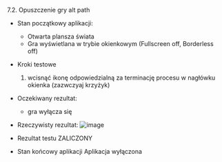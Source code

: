 7.2. Opuszczenie gry alt path

* Stan początkowy aplikacji:
  - Otwarta plansza świata
  - Gra wyświetlana w trybie okienkowym (Fullscreen off, Borderless off)
* Kroki testowe
  1. wcisnąć ikonę odpowiedzialną za terminację procesu w nagłówku okienka (zazwczyaj krzyżyk)
* Oczekiwany rezultat:
  - gra wyłącza się
* Rzeczywisty rezultat:
  ![image](https://github.com/user-attachments/assets/e83d7f38-0865-4597-93fa-a7eea91d3fa7)

* Rezultat testu
  ZALICZONY
* Stan końcowy aplikacji
 Aplikacja wyłączona
